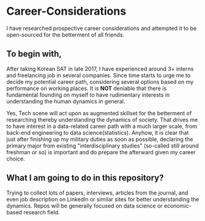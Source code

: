 # Career-Considerations
I have researched prospective career considerations and attempted it to be open-sourced for the betterment of all friends.

## To begin with,
After taking Korean SAT in late 2017, I have experienced around 3+ interns and freelancing job in several companies. Since time starts to urge me to decide my potential career path, considering several options based on my performance on working places. It is **NOT** deniable that there is fundamental founding on myself to have rudimentary interests in understanding the human dynamics in general. 

Yes, Tech scene will act upon as augmented skillset for the betterment of researching thereby understanding the dynamics of society. That drives me to have interest in a data-related career path with a much larger scale, from back-end engineering to data science(statistics). Anyhow, it is clear that just after finishing up my military duties as soon as possible, declaring the primary major from existing "interdisciplinary studies" (so-called still around freshman or so) is important and do prepare the afterward given my career choice.

## What I am going to do in this repository?
Trying to collect lots of papers, interviews, articles from the journal, and even job description on LinkedIn or similar sites for better understanding the dynamics. Repos will be generally focused on data science or economic-based research field.
